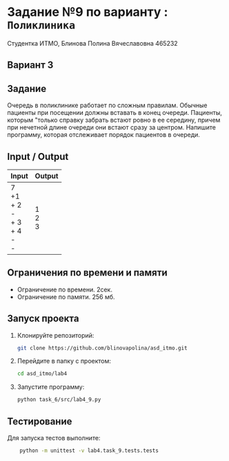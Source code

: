 # Задание №9 по варианту  : `Поликлиника`
Студентка ИТМО,  Блинова Полина Вячеславовна 465232

## Вариант 3

## Задание 
Очередь в поликлинике работает по сложным правилам. Обычные пациенты
при посещении должны вставать в конец очереди. Пациенты, которым "только
справку забрать встают ровно в ее середину, причем при нечетной длине очереди
они встают сразу за центром. Напишите программу, которая отслеживает порядок
пациентов в очереди.
## Input / Output

| Input | Output |
| ----- | ------ |
|7 <br/>+1 <br/> + 2<br/> - <br/> + 3<br/> + 4<br/> -<br/> - | 1<br/>2<br/>3     |


## Ограничения по времени и памяти

- Ограничение по времени. 2сек.
- Ограничение по памяти. 256 мб.


## Запуск проекта
1. Клонируйте репозиторий:
   ```bash
   git clone https://github.com/blinovapolina/asd_itmo.git
   ```
2. Перейдите в папку с проектом:
   ```bash
   cd asd_itmo/lab4
   ```
3. Запустите программу:
   ```bash
   python task_6/src/lab4_9.py
   ```


## Тестирование
Для запуска тестов выполните:
```bash
    python -m unittest -v lab4.task_9.tests.tests
```
